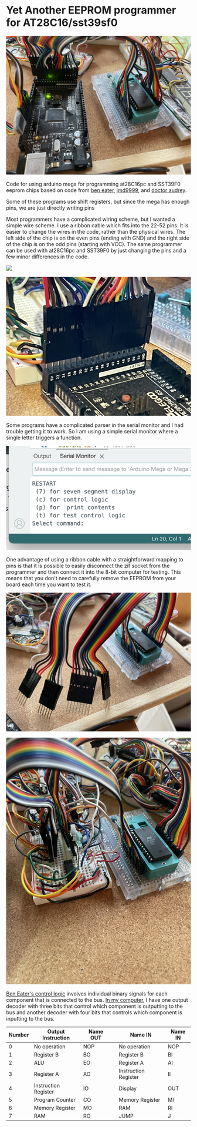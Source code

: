 # Yet Another EEPROM programmer for AT28C16/sst39sf0

![](img/IMG_2682.JPG)

Code for using arduino mega for programming at28C16pc and SST39F0 eeprom chips
based on code from [ben eater](https://github.com/beneater/eeprom-programmer), [jmd9999](https://forum.arduino.cc/t/cannot-erase-write-sst39sf010a-flash-memory/951490), and [doctor audrey](https://github.com/doctorandrey/39SF040_Programmer).

Some of these programs use shift registers, but since the mega has enough pins, we are just directly writing pins

Most programmers have a complicated wiring scheme, but I wanted a simple wire scheme.  I use a ribbon cable which fits into the 22-52 pins.  It is easier to change the wires in the code, rather than the physical wires.  The left side of the chip is on the even pins (ending with GND) and the right side of the chip is on the odd pins (starting with VCC).
The same programmer can be used with at28C16pc and SST39F0 by just changing the pins and a few minor differences in the code.

![](img/IMG_2689.JPG)

![](img/IMG_2688.JPG)

Some programs have a complicated parser in the serial monitor and I had trouble getting it to work.  So I am using a simple serial monitor where a single letter triggers a function.  

![](img/menu.png)

One advantage of using a ribbon cable with a straightforward mapping to pins is that it is possible to easily disconnect the zif socket from the programmer and then connect it into the 8-bit computer for testing.  This means that you don't need to carefully remove the EEPROM from your board each time you want to test it.

![](img/IMG_2684.JPG)

![](img/IMG_2685.JPG)

[Ben Eater's control logic](https://www.youtube.com/watch?v=FCscQGBIL-Y) involves individual binary signals for each component that is connected to the bus.  [In my computer](https://www.youtube.com/watch?v=CHGl77YNiHg), I have one output decoder with three bits that control which component is outputting to the bus and another decoder with four bits that controls which component is inputting to the bus.

| Number | Output Instruction   | Name OUT |   | Name IN              | Name IN |
|--------|----------------------|----------|---|----------------------|---------|
| 0      | No operation         | NOP      |   | No operation         | NOP     |
| 1      | Register B           | BO       |   | Register B           | BI      |
| 2      | ALU                  | EO       |   | Register A           | AI      |
| 3      | Register A           | AO       |   | Instruction Register | II      |
| 4      | Instruction Register | IO       |   | Display              | OUT     |
| 5      | Program Counter      | CO       |   | Memory Register      | MI      |
| 6      | Memory Register      | MO       |   | RAM                  | RI      |
| 7      | RAM                  | RO       |   | JUMP                 | J       |

